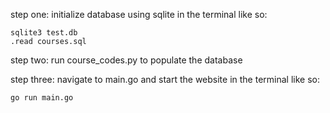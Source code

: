 step one: initialize database using sqlite in the terminal like so:

    sqlite3 test.db
    .read courses.sql

step two: run course_codes.py to populate the database

step three: navigate to main.go and start the website in the terminal like so:

    go run main.go